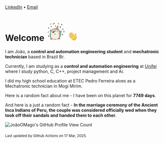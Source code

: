 [LinkedIn](https://www.linkedin.com/in/joão-pedro-gozzoli-b95641301/) &bull;
[Email](joaopedrogozzoli@gmail.com)

# Welcome <img src="happy.gif" height="64px" /> <img src="wave.gif" height="32px" />

I am João, a  **control and automation engineering student** and **mechatronic technician** based in Brazil Br.

Currently, I am studying as a **control and automation engineering** at [Unifei](https://unifei.edu.br) where I study python, C, C++, project management and Ai.

I did my high school education at ETEC Pedro Ferreira alves as a Mechatronic technician in Mogi Mirim.

Here is a random fact about me - I have been on this planet for **7749 days**.

And here is a just a random fact -  **In the marriage ceremony of the Ancient Inca Indians of Peru, the couple was considered officially wed when they took off their sandals and handed them to each other**.

![JoãoOMago's GitHub Profile View Count](https://komarev.com/ghpvc/?username=JoaoOMago)

<sub>Last updated by Github Actions on 17 Mar, 2025.</sub>
